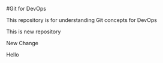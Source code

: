 #Git for DevOps

This repository is for understanding Git concepts for DevOps

This is new repository

New Change

Hello
